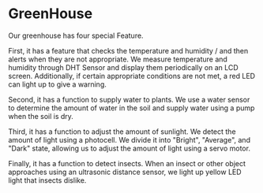 # GreenHouse

Our greenhouse has four special Feature.

First, it has a feature that checks the temperature and humidity / and then alerts when they are not appropriate. 
We measure temperature and humidity through DHT Sensor and display them periodically on an LCD screen. Additionally, if certain appropriate conditions are not met, a red LED can light up to give a warning.

 Second, it has a function to supply water to plants. We use a water sensor to determine the amount of water in the soil and supply water using a pump when the soil is dry.

Third, it has a function to adjust the amount of sunlight. We detect the amount of light using a photocell. 
We divide it into "Bright", "Average", and "Dark" state, allowing us to adjust the amount of light using a servo motor.

Finally, it has a function to detect insects. When an insect or other object approaches using an ultrasonic distance sensor, we light up yellow LED light that insects dislike.
